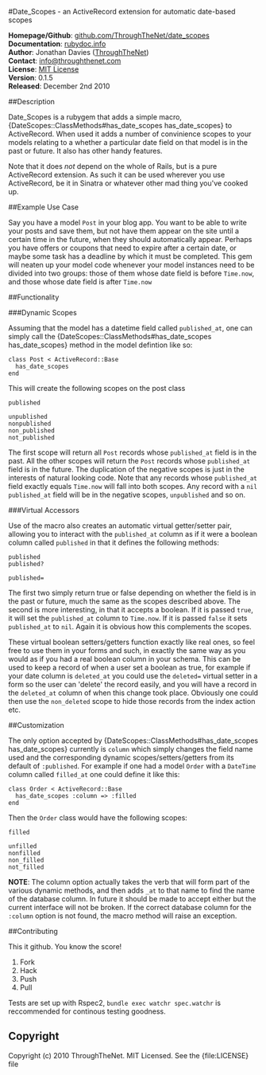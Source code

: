 #Date_Scopes - an ActiveRecord extension for automatic date-based scopes

**Homepage/Github**:  [github.com/ThroughTheNet/date_scopes](https://github.com/ThroughTheNet/date_scopes)  
**Documentation**:    [rubydoc.info](http://rubydoc.info/gems/date_scopes/0.1.2/frames)  
**Author**:           Jonathan Davies ([ThroughTheNet](http://throughthnet.com))  
**Contact**:          [info@throughthenet.com](mailto:info@throughthenet.com)  
**License**:          [MIT License](http://opensource.org/licenses/mit-license.php)  
**Version**:          0.1.5  
**Released**:         December 2nd 2010

##Description


Date\_Scopes is a rubygem that adds a simple macro, {DateScopes::ClassMethods#has\_date\_scopes has\_date\_scopes} to ActiveRecord. When used it adds a number of convinience scopes to your models relating to a whether a particular date field on that model is in the past or future. It also has other handy features.

Note that it does *not* depend on the whole of Rails, but is a pure ActiveRecord extension. As such it can be used wherever you use ActiveRecord, be it in Sinatra or whatever other mad thing you've cooked up.

##Example Use Case

Say you have a model `Post` in your blog app. You want to be able to write your posts and save them, but not have them appear on the site until a certain time in the future, when they should automatically appear.
Perhaps you have offers or coupons that need to expire after a certain date, or maybe some task has a deadline by which it must be completed.
This gem will neaten up your model code whenever your model instances need to be divided into two groups: those of them whose date field is before `Time.now`, and those whose date field is after `Time.now`

##Functionality

###Dynamic Scopes

Assuming that the model has a datetime field called `published_at`, one can simply call the {DateScopes::ClassMethods#has\_date\_scopes has\_date\_scopes} method in the model defintion like so:

    class Post < ActiveRecord::Base
      has_date_scopes
    end
    
This will create the following scopes on the post class

    published
    
    unpublished
    nonpublished
    non_published
    not_published
    
The first scope will return all `Post` records whose `published_at` field is in the past.
All the other scopes will return the `Post` records whose `published_at` field is in the future.
The duplication of the negative scopes is just in the interests of natural looking code.
Note that any records whose `published_at` field exactly equals `Time.now` will fall into both scopes.
Any record with a `nil` `published_at` field will be in the negative scopes, `unpublished` and so on.

###Virtual Accessors

Use of the macro also creates an automatic virtual getter/setter pair, allowing you to interact with the `published_at` column as if it were a boolean column called `published` in that it defines the following methods:

    published
    published?
    
    published=
    
The first two simply return true or false depending on whether the field is in the past or future, much the same as the scopes described above. The second is more interesting, in that it accepts a boolean.
If it is passed `true`, it will set the `published_at` column to `Time.now`. If it is passed `false` it sets `published_at` to `nil`. Again it is obvious how this complements the scopes.

These virtual boolean setters/getters function exactly like real ones, so feel free to use them in your forms and such, in exactly the same way as you would as if you had a real boolean column in your schema.
This can be used to keep a record of when a user set a boolean as true, for example if your date column is `deleted_at` you could use the `deleted=` virtual setter in a form so the user can 'delete' the record easily, and you will have a record in the `deleted_at` column of when this change took place.
Obviously one could then use the `non_deleted` scope to hide those records from the index action etc.

##Customization

The only option accepted by {DateScopes::ClassMethods#has_date_scopes has_date_scopes} currently is `column` which simply changes the field name used and the corresponding dynamic scopes/setters/getters from its default of `:published`.
For example if one had a model `Order` with a `DateTime` column called `filled_at` one could define it like this:

    class Order < ActiveRecord::Base
      has_date_scopes :column => :filled
    end
    
Then the `Order` class would have the following scopes:

    filled
    
    unfilled
    nonfilled
    non_filled
    not_filled
    
**NOTE**: The column option actually takes the verb that will form part of the various dynamic methods, and then adds `_at` to that name to find the name of the database column. In future it should be made to accept either but the current interface will not be broken. If the correct database column for the `:column` option is not found, the macro method will raise an exception.

##Contributing

This it github. You know the score!

1. Fork
2. Hack
3. Push
4. Pull

Tests are set up with Rspec2, `bundle exec watchr spec.watchr` is reccommended for continous testing goodness.

## Copyright
Copyright (c) 2010 ThroughTheNet. MIT Licensed. See the {file:LICENSE} file
